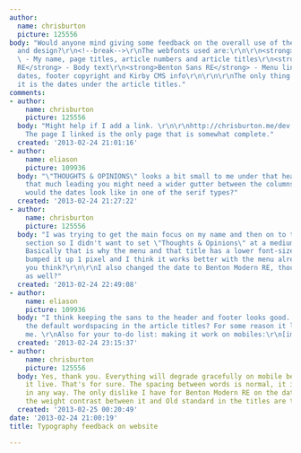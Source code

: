```yaml
---
author:
  name: chrisburton
  picture: 125556
body: "Would anyone mind giving some feedback on the overall use of the chosen webfonts
  and design?\r\n<!--break-->\r\nThe webfonts used are:\r\n\r\n<strong>Old Standard</strong>
  \ - My name, page titles, article numbers and article titles\r\n<strong>Benton Modern
  RE</strong> - Body text\r\n<strong>Benton Sans RE</strong> - Menu links, article
  dates, footer copyright and Kirby CMS info\r\n\r\n\r\nThe only thing I dislike about
  it is the dates under the article titles."
comments:
- author:
    name: chrisburton
    picture: 125556
  body: "Might help if I add a link. \r\n\r\nhttp://chrisburton.me/dev \r\n\r\n<em>Note:</em>
    The page I linked is the only page that is somewhat complete."
  created: '2013-02-24 21:01:16'
- author:
    name: eliason
    picture: 109936
  body: "\"THOUGHTS & OPINIONS\" looks a bit small to me under that headline.\r\nWith
    that much leading you might need a wider gutter between the columns. \r\nWhat
    would the dates look like in one of the serif types?"
  created: '2013-02-24 21:27:22'
- author:
    name: chrisburton
    picture: 125556
  body: "I was trying to get the main focus on my name and then on to the articles
    section so I didn't want to set \"Thoughts & Opinions\" at a medium-large font-size.
    Basically that is why the menu and that title has a lower font-size. Anyway, I
    bumped it up 1 pixel and I think it works better with the menu already, what do
    you think?\r\n\r\nI also changed the date to Benton Modern RE, thoughts on that
    as well?"
  created: '2013-02-24 22:49:08'
- author:
    name: eliason
    picture: 109936
  body: "I think keeping the sans to the header and footer looks good. \r\nIs that
    the default wordspacing in the article titles? For some reason it looks wide to
    me. \r\nAlso for your to-do list: making it work on mobiles:\r\n[img:sites/default/files/old-images/photo_5364.PNG]"
  created: '2013-02-24 23:15:37'
- author:
    name: chrisburton
    picture: 125556
  body: Yes, thank you. Everything will degrade gracefully on mobile before I push
    it live. That's for sure. The spacing between words is normal, it isn't altered
    in any way. The only dislike I have for Benton Modern RE on the dates is that
    the weight contrast between it and Old standard in the titles are too significant.
  created: '2013-02-25 00:20:49'
date: '2013-02-24 21:00:19'
title: Typography feedback on website

---
```

